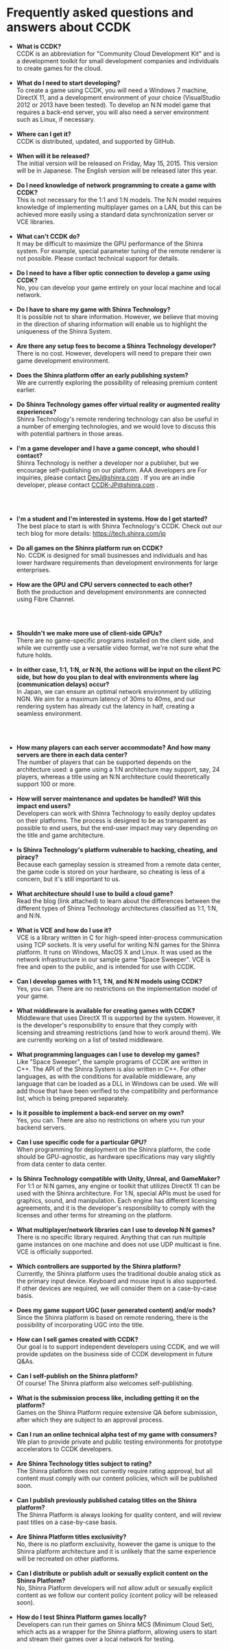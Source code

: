 Frequently asked questions and answers about CCDK
====
- <B>What is CCDK?</B><BR>
CCDK is an abbreviation for "Community Cloud Development Kit" and is a development toolkit for small development companies and individuals to create games for the cloud.
<BR><BR>
- <B>What do I need to start developing?</B><BR>
To create a game using CCDK, you will need a Windows 7 machine, DirectX 11, and a development environment of your choice (VisualStudio 2012 or 2013 have been tested). To develop an N:N model game that requires a back-end server, you will also need a server environment such as Linux, if necessary.
<BR><BR>
- <B>Where can I get it?</B><BR>
CCDK is distributed, updated, and supported by GitHub.
<BR><BR>
- <B>When will it be released?</B><BR>
The initial version will be released on Friday, May 15, 2015. This version will be in Japanese. The English version will be released later this year.
<BR><BR>
- <B>Do I need knowledge of network programming to create a game with CCDK?</B><BR>
This is not necessary for the 1:1 and 1:N models. The N:N model requires knowledge of implementing multiplayer games on a LAN, but this can be achieved more easily using a standard data synchronization server or VCE libraries.
<BR><BR>
- <B>What can't CCDK do?</B><BR>
It may be difficult to maximize the GPU performance of the Shinra system. For example, special parameter tuning of the remote renderer is not possible. Please contact technical support for details.
<BR><BR>
- <B>Do I need to have a fiber optic connection to develop a game using CCDK?</B><BR>
No, you can develop your game entirely on your local machine and local network.
<BR><BR>
- <B>Do I have to share my game with Shinra Technology?</B><BR>
It is possible not to share information. However, we believe that moving in the direction of sharing information will enable us to highlight the uniqueness of the Shinra System.
<BR><BR>
- <B>Are there any setup fees to become a Shinra Technology developer?</B><BR>
There is no cost. However, developers will need to prepare their own game development environment.
<BR><BR>
- <B>Does the Shinra platform offer an early publishing system?</B><BR>
We are currently exploring the possibility of releasing premium content earlier.
<BR><BR>
- <B>Do Shinra Technology games offer virtual reality or augmented reality experiences?</B><BR>
Shinra Technology's remote rendering technology can also be useful in a number of emerging technologies, and we would love to discuss this with potential partners in those areas.
<BR><BR>
- <B>I'm a game developer and I have a game concept, who should I contact?</B><BR>
Shinra Technology is neither a developer nor a publisher, but we encourage self-publishing on our platform. AAA developers are
For inquiries, please contact DevJ@shinra.com . If you are an indie developer, please contact CCDK-JP@shinra.com .

<BR><BR>
- <B>I'm a student and I'm interested in systems. How do I get started?</B><BR>
The best place to start is with Shinra Technology's CCDK. Check out our tech blog for more details: https://tech.shinra.com/jp
<BR><BR>
- <B>Do all games on the Shinra platform run on CCDK?</B><BR>
No. CCDK is designed for small businesses and individuals and has lower hardware requirements than development environments for large enterprises.
<BR><BR>
- <B>How are the GPU and CPU servers connected to each other?</B><BR>
Both the production and development environments are connected using Fibre Channel.

<BR><BR>
- <B>Shouldn't we make more use of client-side GPUs?</B><BR>
There are no game-specific programs installed on the client side, and while we currently use a versatile video format, we're not sure what the future holds.
<BR><BR>
- <B>In either case, 1:1, 1:N, or N:N, the actions will be input on the client PC side, but how do you plan to deal with environments where lag (communication delays) occur?</B><BR>
In Japan, we can ensure an optimal network environment by utilizing NGN. We aim for a maximum latency of 30ms to 40ms, and our rendering system has already cut the latency in half, creating a seamless environment.

<BR><BR>
- <B>How many players can each server accommodate? And how many servers are there in each data center?</B><BR>
The number of players that can be supported depends on the architecture used: a game using a 1:N architecture may support, say, 24 players, whereas a title using an N:N architecture could theoretically support 100 or more.
<BR><BR>
- <B>How will server maintenance and updates be handled? Will this impact end users?</B><BR>
Developers can work with Shinra Technology to easily deploy updates on their platforms. The process is designed to be as transparent as possible to end users, but the end-user impact may vary depending on the title and game architecture.
<BR><BR>
- <B>Is Shinra Technology's platform vulnerable to hacking, cheating, and piracy?</B><BR>
Because each gameplay session is streamed from a remote data center, the game code is stored on your hardware, so cheating is less of a concern, but it's still important to us.
<BR><BR>
- <B>What architecture should I use to build a cloud game?</B><BR>
Read the blog (link attached) to learn about the differences between the different types of Shinra Technology architectures classified as 1:1, 1:N, and N:N.
<BR><BR>
- <B>What is VCE and how do I use it?</B><BR>
VCE is a library written in C for high-speed inter-process communication using TCP sockets. It is very useful for writing N:N games for the Shinra platform. It runs on Windows, MacOS X and Linux. It was used as the network infrastructure in our sample game "Space Sweeper". VCE is free and open to the public, and is intended for use with CCDK.
<BR><BR>
- <B>Can I develop games with 1:1, 1:N, and N:N models using CCDK?</B><BR>
Yes, you can. There are no restrictions on the implementation model of your game.
<BR><BR>
- <B>What middleware is available for creating games with CCDK?</B><BR>
Middleware that uses DirectX 11 is supported by the system. However, it is the developer's responsibility to ensure that they comply with licensing and streaming restrictions (and how to work around them). We are currently working on a list of tested middleware.
<BR><BR>
- <B>What programming languages ​​can I use to develop my games?</B><BR>
Like "Space Sweeper", the sample programs of CCDK are written in C++. The API of the Shinra System is also written in C++. For other languages, as with the conditions for available middleware, any language that can be loaded as a DLL in Windows can be used. We will add those that have been verified to the compatibility and performance list, which is being prepared separately.
<BR><BR>
- <B>Is it possible to implement a back-end server on my own?</B><BR>
Yes, you can. There are also no restrictions on where you run your backend servers.
<BR><BR>
- <B>Can I use specific code for a particular GPU?</B><BR>
When programming for deployment on the Shinra platform, the code should be GPU-agnostic, as hardware specifications may vary slightly from data center to data center.
<BR><BR>
- <B>Is Shinra Technology compatible with Unity, Unreal, and GameMaker?</B><BR>
For 1:1 or N:N games, any engine or toolkit that utilizes DirectX 11 can be used with the Shinra architecture. For 1:N, special APIs must be used for graphics, sound, and manipulation. Each engine has different licensing agreements, and it is the developer's responsibility to comply with the licenses and other terms for streaming on the platform.
<BR><BR>
- <B>What multiplayer/network libraries can I use to develop N:N games?</B><BR>
There is no specific library required. Anything that can run multiple game instances on one machine and does not use UDP multicast is fine. VCE is officially supported.
<BR><BR>
- <B>Which controllers are supported by the Shinra platform?</B><BR>
Currently, the Shinra platform uses the traditional double analog stick as the primary input device. Keyboard and mouse input is also supported. If other devices are required, we will consider them on a case-by-case basis.
<BR><BR>
- <B>Does my game support UGC (user generated content) and/or mods?</B><BR>
Since the Shinra platform is based on remote rendering, there is the possibility of incorporating UGC into the title.
<BR><BR>
- <B>How can I sell games created with CCDK?</B><BR>
Our goal is to support independent developers using CCDK, and we will provide updates on the business side of CCDK development in future Q&As.
<BR><BR>
- <B>Can I self-publish on the Shinra platform?</B><BR>
Of course! The Shinra platform also welcomes self-publishing.
<BR><BR>
- <B>What is the submission process like, including getting it on the platform?</B><BR>
Games on the Shinra Platform require extensive QA before submission, after which they are subject to an approval process.
<BR><BR>
- <B>Can I run an online technical alpha test of my game with consumers?</B><BR>
We plan to provide private and public testing environments for prototype accelerators to CCDK developers.
<BR><BR>
- <B>Are Shinra Technology titles subject to rating?</B><BR>
The Shinra platform does not currently require rating approval, but all content must comply with our content policies, which will be published soon.
<BR><BR>
- <B>Can I publish previously published catalog titles on the Shinra platform?</B><BR>
The Shinra Platform is always looking for quality content, and will review past titles on a case-by-case basis.
<BR><BR>
- <B>Are Shinra Platform titles exclusivity?</B><BR>
No, there is no platform exclusivity, however the game is unique to the Shinra platform architecture and it is unlikely that the same experience will be recreated on other platforms.
<BR><BR>
- <B>Can I distribute or publish adult or sexually explicit content on the Shinra Platform?</B><BR>
No, Shinra Platform developers will not allow adult or sexually explicit content as we follow our content policy (content policy will be released soon).
<BR><BR>
- <B>How do I test Shinra Platform games locally?</B><BR>
Developers can run their games on Shinra MCS (Minimum Cloud Set), which acts as a wrapper for the Shinra platform, allowing users to start and stream their games over a local network for testing.
<BR><BR>